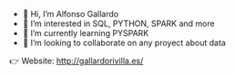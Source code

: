 - 👋 Hi, I’m Alfonso Gallardo
- 👀 I’m interested in SQL, PYTHON, SPARK and more
- 🌱 I’m currently learning PYSPARK
- 💞️ I’m looking to collaborate on any proyect about data

👉 Website: http://gallardorivilla.es/
<!---
gallardo-rivilla/gallardo-rivilla is a ✨ special ✨ repository because its `README.md` (this file) appears on your GitHub profile.
You can click the Preview link to take a look at your changes.
--->
